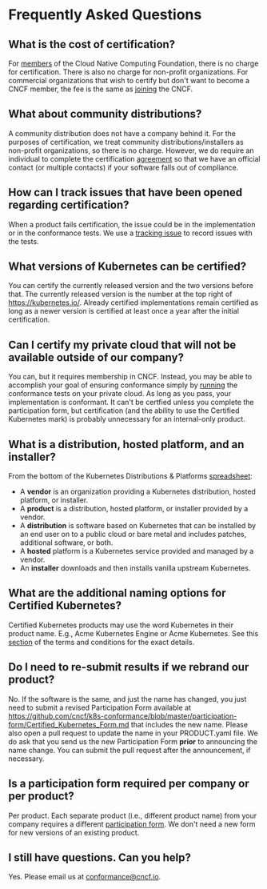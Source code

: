 # Frequently Asked Questions

## What is the cost of certification?

For [members](https://www.cncf.io/about/members/) of the Cloud Native Computing Foundation, there is no charge for
certification. There is also no charge for non-profit organizations. For commercial organizations that wish to
certify but don't want to become a CNCF member, the fee is the same as [joining](https://www.cncf.io/about/join/) the CNCF.

## What about community distributions?

A community distribution does not have a company behind it.
For the purposes of certification, we treat community distributions/installers as non-profit organizations, so
there is no charge. However, we do require an individual to complete the certification
[agreement](./participation-form/Certified_Kubernetes_Form.md) so
that we have an official contact (or multiple contacts) if your software falls out of compliance.

## How can I track issues that have been opened regarding certification?

When a product fails certification, the issue could be in the implementation or in the conformance
tests. We use a [tracking issue](https://github.com/cncf/k8s-conformance/issues/27) to record issues with the
tests.

## What versions of Kubernetes can be certified?

You can certify the currently released version and the two versions before that. The currently released version is the number at the top right of https://kubernetes.io/. Already certified implementations remain certified as long as a newer version is certified at least once a year after the initial certification.

## Can I certify my private cloud that will not be available outside of our company?

You can, but it requires membership in CNCF. Instead, you may be able to accomplish your goal of ensuring conformance
simply by [running](instructions.md) the conformance tests on your private cloud. As long as you pass, your
implementation is conformant. It can't be certfied unless you complete the participation form, but certification
(and the ability to use the Certified Kubernetes mark) is probably unnecessary for an internal-only product.

## What is a distribution, hosted platform, and an installer?

From the bottom of the Kubernetes Distributions & Platforms [spreadsheet](https://docs.google.com/spreadsheets/d/1LxSqBzjOxfGx3cmtZ4EbB_BGCxT_wlxW_xgHVVa23es/edit#gid=0):

* A **vendor** is an organization providing a Kubernetes distribution, hosted platform, or installer.
* A **product** is a distribution, hosted platform, or installer provided by a vendor.	
* A **distribution** is software based on Kubernetes that can be installed by an end user on to a public cloud or bare metal and includes patches, additional software, or both.	
* A **hosted** platform is a Kubernetes service provided and managed by a vendor.	
* An **installer** downloads and then installs vanilla upstream Kubernetes.	

## What are the additional naming options for Certified Kubernetes?

Certified Kubernetes products may use the word Kubernetes in their product name. E.g., Acme Kubernetes Engine or Acme Kubernetes. See this [section](https://github.com/cncf/k8s-conformance/blob/master/terms-conditions/Certified_Kubernetes_Terms.md#use-of-the-certified-kubernetes-marks-and-participant-kubernetes-combinations) of the terms and conditions for the exact details.

## Do I need to re-submit results if we rebrand our product?

No. If the software is the same, and just the name has changed, you just need to submit a revised Participation Form available at https://github.com/cncf/k8s-conformance/blob/master/participation-form/Certified_Kubernetes_Form.md that includes the new name. Please also open a pull request to update the name in your PRODUCT.yaml file. We do ask that you send us the new Participation Form **prior** to announcing the name change. You can submit the pull request after the announcement, if necessary.

## Is a participation form required per company or per product?

Per product. Each separate product (i.e., different product name) from your company requires a different [participation form](https://github.com/cncf/k8s-conformance/blob/master/participation-form/Certified_Kubernetes_Form.md). We don't need a new form for new versions of an existing product.

## I still have questions. Can you help?

Yes. Please email us at conformance@cncf.io.
